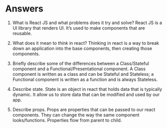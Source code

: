 # Answers

1.  What is React JS and what problems does it try and solve?
React JS is a UI library that renders UI. It’s used to make components that are reusable.

2.  What does it mean to _think_ in react?
Thinking in react is a way to break down an application into the base components, then creating those components.

3.  Briefly describe some of the differences between a Class/Stateful component and a Functional/Presentational component.
A Class component is written as a class and can be Stateful and Stateless; a Functional component is written as a function and is always Stateless.

4.  Describe state.
State is an object in react that holds data that is typically dynamic. It allow us to store data that can be modified and used by our app.

5.  Describe props.
Props are properties that can be passed to our react components. They can change the way the same component looks/functions. Properties flow from parent to child.
